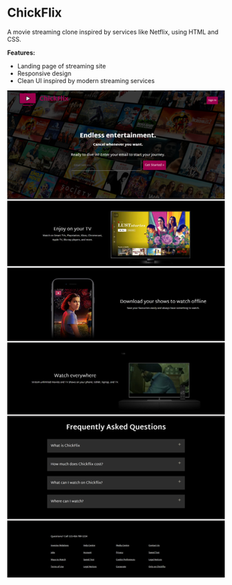 # ChickFlix
A movie streaming clone inspired by services like Netflix, using HTML and CSS.

**Features:**
- Landing page of streaming site
- Responsive design 
- Clean UI inspired by modern streaming services
 
![Image](/ChickFlix/final%20product/image.png)
![Image1](/ChickFlix/final%20product/image1.png)
![Image2](/ChickFlix/final%20product/image2.png)
![Image3](/ChickFlix/final%20product/image3.png)
![Image4](/ChickFlix/final%20product/image4.png)
![Image5](/ChickFlix/final%20product/image5.png)
